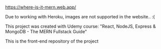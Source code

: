 https://where-is-it-mern.web.app/

Due to working with Heroku, images are not supported in the website.. :(

This project was created with Udemy course: "React, NodeJS, Express & MongoDB - The MERN Fullstack Guide"

This is the front-end repository of the project
